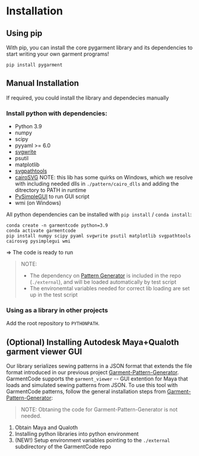 # Installation

## Using pip

With pip, you can install the core pygarment library and its dependencies to start writing your own garment programs!

```
pip install pygarment
```

## Manual Installation

If required, you could install the library and dependecies manually

### Install python with dependencies:

* Python 3.9
* numpy
* scipy
* pyyaml >= 6.0
* [svgwrite](https://pypi.org/project/svgwrite/)
* psutil
* matplotlib
* [svgpathtools](https://github.com/mathandy/svgpathtools)
* [cairoSVG](https://cairosvg.org/)
    NOTE: this lib has some quirks on Windows, which we resolve with including needed dlls in `./pattern/cairo_dlls` and adding the ditrectory to PATH in runtime
* [PySimpleGUI](https://github.com/PySimpleGUI/PySimpleGUI) to run GUI script
* wmi (on Windows)

All python dependencies can be installed with `pip install` / `conda install`:

```
conda create -n garmentcode python=3.9
conda activate garmentcode
pip install numpy scipy pyaml svgwrite psutil matplotlib svgpathtools cairosvg pysimplegui wmi
```

=> The code is ready to run

> NOTE: 
> * The dependency on [Pattern Generator](https://github.com/maria-korosteleva/Garment-Pattern-Generator) is included in the repo (`./external`), and will be loaded automatically by test script
> * The environemtal variables needed for correct lib loading are set up in the test script

### Using as a library in other projects

Add the root repository to `PYTHONPATH`.

## (Optional) Installing Autodesk Maya+Qualoth garment viewer GUI

Our library serializes sewing patterns in a JSON format that extends the file format introduced in our previous project [Garment-Pattern-Generator](https://github.com/maria-korosteleva/Garment-Pattern-Generator/). GarmentCode supports the `garment_viewer` -- GUI extention for Maya that loads and simulated sewing patterns from JSON. To use this tool with GarmentCode patterns, follow the general installation steps from [Garment-Pattern-Generator](https://github.com/maria-korosteleva/Garment-Pattern-Generator/blob/master/docs/Installation.md): 

> NOTE: Obtaning the code for Garment-Pattern-Generator is not needed.

1. Obtain Maya and Qualoth
1. Installing python libraries into python environment
1. (NEW!) Setup environment variables pointing to the `./external` subdirectory of the GarmentCode repo

